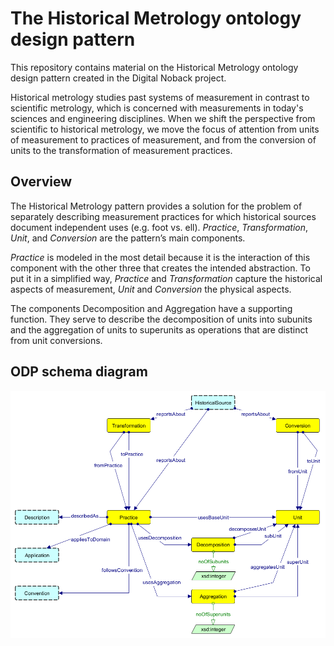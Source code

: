 # The Historical Metrology ontology design pattern

This repository contains material on the Historical Metrology ontology design pattern created 
in the Digital Noback project.

Historical metrology studies past systems of measurement in contrast to scientific metrology,
which is concerned with measurements in today's sciences and engineering disciplines.
When we shift the perspective from scientific to historical metrology, we move the focus of
attention from units of measurement to practices of measurement, and from the conversion of
units to the transformation of measurement practices.

## Overview

The Historical Metrology pattern provides a solution for the problem of separately describing
measurement practices for which historical sources document independent uses (e.g. foot vs. ell).
*Practice*, *Transformation*, *Unit*, and *Conversion* are the pattern’s main components. 

*Practice* is modeled in the most detail because it is the interaction of this component with 
the other three that creates the intended abstraction. To put it in a simplified way, *Practice* 
and *Transformation* capture the historical aspects of measurement, *Unit* and *Conversion* 
the physical aspects.

The components Decomposition and Aggregation have a supporting function. They serve to
describe the decomposition of units into subunits and the aggregation of units to superunits
as operations that are distinct from unit conversions.

## ODP schema diagram

![Historical Metrology ODP schema diagram](https://github.com/kulturinformatik/noback/blob/main/HistoricalMetrologyPatternSchema.png?raw=true)


